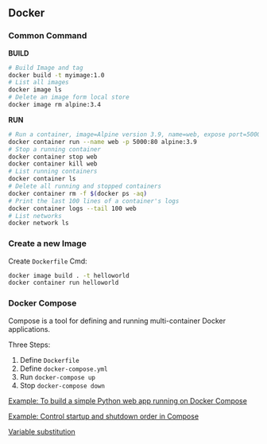 ## Docker

### Common Command
**BUILD**
```bash
# Build Image and tag
docker build -t myimage:1.0
# List all images
docker image ls
# Delete an image form local store
docker image rm alpine:3.4
```
**RUN**
```bash
# Run a container, image=Alpine version 3.9, name=web, expose port=5000, map to port 80
docker container run --name web -p 5000:80 alpine:3.9
# Stop a running container
docker container stop web
docker container kill web
# List running containers
docker container ls
# Delete all running and stopped containers
docker container rm -f $(docker ps -aq)
# Print the last 100 lines of a container's logs
docker container logs --tail 100 web
# List networks
docker network ls
```

### Create a new Image
Create  `Dockerfile`
Cmd:
```bash
docker image build . -t helloworld
docker container run helloworld
```

### Docker Compose
Compose is a tool for defining and running multi-container Docker applications.

Three Steps:
1. Define `Dockerfile`
2. Define `docker-compose.yml`
3. Run `docker-compose up`
3. Stop `docker-compose down`

[Example: To build a simple Python web app running on Docker Compose](https://docs.docker.com/compose/gettingstarted/)  

[Example: Control startup and shutdown order in Compose](https://docs.docker.com/compose/startup-order/)

[Variable substitution](https://docs.docker.com/compose/compose-file/#variable-substitution)
